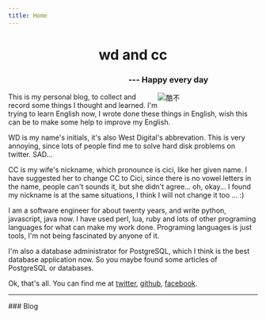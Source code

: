 ```yaml
---
title: Home
---
```


<h1><center>wd and cc</center></h1>
<h3 style="margin-right:100px;text-align:right">--- Happy every day</h3>

<div style="float:right; width: 40%;"><img src="https://farm1.staticflickr.com/627/21077008516_9191edb81a_n.jpg" alt="酷不"></div>

This is my personal blog, to collect and record some things I thought and learned. I'm trying to learn English now, I wrote done these things in English, wish this can be to make some help to improve my English.

WD is my name's initials, it's also West Digital's abbrevation. This is very annoying, since lots of people find me to solve hard disk problems on twitter. SAD...

CC is my wife's nickname, which pronounce is cici, like her given name. I have suggested her to change CC to Cici, since there is no vowel letters in the name, people can't sounds it, but she didn't agree... oh, okay... I found my nickname is at the same situations, I think I will not change it too ... :)

I am a software engineer for about twenty years, and write python, javascript, java now. I have used perl, lua, ruby and lots of other programing languages for what can make my work done. Programing languages is just tools, I'm not being fascinated by anyone of it.

I'm also a database administrator for PostgreSQL, which I think is the best database application now. So you maybe found some articles of PostgreSQL or databases.

Ok, that's all. You can find me at [twitter](https://twitter.com/wd), [github](https://github.com/wd), [facebook](https://www.facebook.com/wdicc).

<hr />
### Blog
